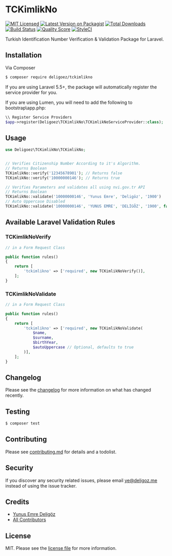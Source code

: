 # TCKimlikNo

[![MIT Licensed][ico-license]](license.md)
[![Latest Version on Packagist][ico-version]][link-packagist]
[![Total Downloads][ico-downloads]][link-downloads]
[![Build Status][ico-travis]][link-travis]
[![Quality Score][ico-scrutinizer]][link-scrutinizer]
[![StyleCI][ico-styleci]][link-styleci]

Turkish Identification Number Verification & Validation Package for Laravel.

## Installation

Via Composer

``` bash
$ composer require deligoez/tckimlikno
```

If you are using Laravel 5.5+, the package will automatically register the service provider for you.

If you are using Lumen, you will need to add the following to bootstrap\app.php:

``` php
\\ Register Service Providers
$app->register(Deligoez\TCKimlikNo\TCKimlikNoServiceProvider::class);
```

## Usage

``` php
use Deligoez\TCKimlikNo\TCKimlikNo;


// Verifies Citizenship Number According to it's Algorithm.
// Returns Boolean
TCKimlikNo::verify('12345678901'); // Returns false
TCKimlikNo::verify('10000000146'); // Returns true

// Verifies Parameters and validates all using nvi.gov.tr API
// Returns Boolean
TCKimlikNo::validate('10000000146', 'Yunus Emre', 'Deligöz', '1900')
// Auto Uppercase Disabled
TCKimlikNo::validate('10000000146', 'YUNUS EMRE', 'DELİGÖZ', '1900', false)
```

## Available Laravel Validation Rules

### TCKimlikNoVerify

```php
// in a Form Request Class

public function rules()
{
    return [
        'tckimlikno' => ['required', new TCKimlikNoVerify()],
    ];
}
```

### TCKimlikNoValidate

```php
// in a Form Request Class

public function rules()
{
    return [
        'tckimlikno' => ['required', new TCKimlikNoValidate(
            $name,
            $surname,
            $birthYear,
            $autoUppercase // Optional, defaults to true
        )],
    ];
}
```

## Changelog

Please see the [changelog](changelog.md) for more information on what has changed recently.

## Testing

``` bash
$ composer test
```

## Contributing

Please see [contributing.md](contributing.md) for details and a todolist.

## Security

If you discover any security related issues, please email ye@deligoz.me instead of using the issue tracker.

## Credits

- [Yunus Emre Deligöz][link-author]
- [All Contributors][link-contributors]

## License

MIT. Please see the [license file](license.md) for more information.

[ico-version]: https://img.shields.io/packagist/v/deligoez/tckimlikno.svg?style=flat-square
[ico-license]: https://img.shields.io/badge/license-MIT-brightgreen.svg?style=flat-square
[ico-downloads]: https://img.shields.io/packagist/dt/deligoez/tckimlikno.svg?style=flat-square
[ico-travis]: https://img.shields.io/travis/deligoez/tckimlikno/master.svg?style=flat-square
[ico-styleci]: https://styleci.io/repos/193854934/shield
[ico-scrutinizer]: https://img.shields.io/scrutinizer/g/deligoez/tckimlikno.svg?style=flat-square

[link-packagist]: https://packagist.org/packages/deligoez/tckimlikno
[link-downloads]: https://packagist.org/packages/deligoez/tckimlikno
[link-travis]: https://travis-ci.org/deligoez/tckimlikno
[link-styleci]: https://styleci.io/repos/193854934
[link-scrutinizer]: https://scrutinizer-ci.com/g/deligoez/tckimlikno
[link-author]: https://github.com/deligoez
[link-contributors]: ../../contributors
